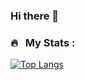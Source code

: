 ### Hi there 👋

<!--
**parisienkid/parisienkid** is a ✨ _special_ ✨ repository because its `README.md` (this file) appears on your GitHub profile.

Here are some ideas to get you started:

- 🔭 I’m currently working on ...
- 🌱 I’m currently learning ...
- 👯 I’m looking to collaborate on ...
- 🤔 I’m looking for help with ...
- 💬 Ask me about ...
- 📫 How to reach me: ...
- 😄 Pronouns: ...
- ⚡ Fun fact: ...
-->

### 🔥 &nbsp; My Stats :


[![Top Langs](https://github-readme-stats.vercel.app/api/top-langs/?username=parisienkid&layout=compact&theme=vision-friendly-dark)](https://github.com/anuraghazra/github-readme-stats)
